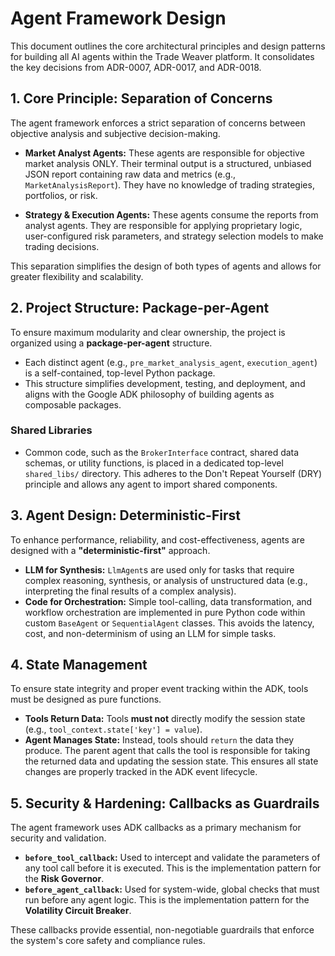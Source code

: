 # Agent Framework Design

This document outlines the core architectural principles and design patterns for building all AI agents within the Trade Weaver platform. It consolidates the key decisions from ADR-0007, ADR-0017, and ADR-0018.

## 1. Core Principle: Separation of Concerns

The agent framework enforces a strict separation of concerns between objective analysis and subjective decision-making.

- **Market Analyst Agents:** These agents are responsible for objective market analysis ONLY. Their terminal output is a structured, unbiased JSON report containing raw data and metrics (e.g., `MarketAnalysisReport`). They have no knowledge of trading strategies, portfolios, or risk.

- **Strategy & Execution Agents:** These agents consume the reports from analyst agents. They are responsible for applying proprietary logic, user-configured risk parameters, and strategy selection models to make trading decisions.

This separation simplifies the design of both types of agents and allows for greater flexibility and scalability.

## 2. Project Structure: Package-per-Agent

To ensure maximum modularity and clear ownership, the project is organized using a **package-per-agent** structure.

- Each distinct agent (e.g., `pre_market_analysis_agent`, `execution_agent`) is a self-contained, top-level Python package.
- This structure simplifies development, testing, and deployment, and aligns with the Google ADK philosophy of building agents as composable packages.

### Shared Libraries

- Common code, such as the `BrokerInterface` contract, shared data schemas, or utility functions, is placed in a dedicated top-level `shared_libs/` directory. This adheres to the Don't Repeat Yourself (DRY) principle and allows any agent to import shared components.

## 3. Agent Design: Deterministic-First

To enhance performance, reliability, and cost-effectiveness, agents are designed with a **"deterministic-first"** approach.

- **LLM for Synthesis:** `LlmAgent`s are used only for tasks that require complex reasoning, synthesis, or analysis of unstructured data (e.g., interpreting the final results of a complex analysis).
- **Code for Orchestration:** Simple tool-calling, data transformation, and workflow orchestration are implemented in pure Python code within custom `BaseAgent` or `SequentialAgent` classes. This avoids the latency, cost, and non-determinism of using an LLM for simple tasks.

## 4. State Management

To ensure state integrity and proper event tracking within the ADK, tools must be designed as pure functions.

- **Tools Return Data:** Tools **must not** directly modify the session state (e.g., `tool_context.state['key'] = value`).
- **Agent Manages State:** Instead, tools should `return` the data they produce. The parent agent that calls the tool is responsible for taking the returned data and updating the session state. This ensures all state changes are properly tracked in the ADK event lifecycle.

## 5. Security & Hardening: Callbacks as Guardrails

The agent framework uses ADK callbacks as a primary mechanism for security and validation.

- **`before_tool_callback`:** Used to intercept and validate the parameters of any tool call before it is executed. This is the implementation pattern for the **Risk Governor**.
- **`before_agent_callback`:** Used for system-wide, global checks that must run before any agent logic. This is the implementation pattern for the **Volatility Circuit Breaker**.

These callbacks provide essential, non-negotiable guardrails that enforce the system's core safety and compliance rules.
